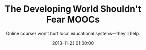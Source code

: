 ---
layout: post
title:  "The Developing World Shouldn't Fear MOOCs"
subtitle:  "Online courses won’t hurt local educational systems—they’ll help."
date:   2013-11-23 01:00:00
refurl: http://www.slate.com/articles/technology/future_tense/2013/11/kepler_spire_the_developing_world_should_embrace_moocs.html
source: slate.com
categories: linkpost
tag: post
---